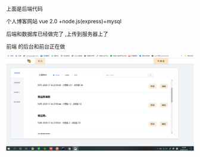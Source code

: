  上面是后端代码
 
 个人博客网站  vue 2.0 +node.js(express)+mysql

 后端和数据库已经做完了 ,上传到服务器上了

 前端 的后台和前台正在做





![](.\src\images\aa.png)
